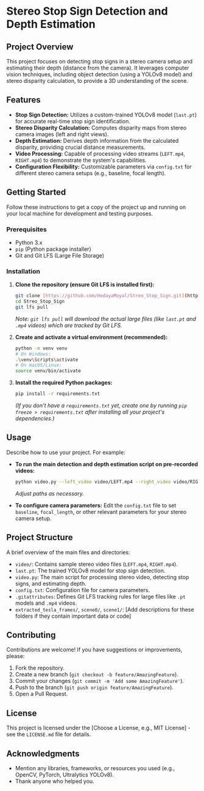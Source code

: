 # Stereo Stop Sign Detection and Depth Estimation

## Project Overview

This project focuses on detecting stop signs in a stereo camera setup and estimating their depth (distance from the camera). It leverages computer vision techniques, including object detection (using a YOLOv8 model) and stereo disparity calculation, to provide a 3D understanding of the scene.

## Features

* **Stop Sign Detection:** Utilizes a custom-trained YOLOv8 model (`last.pt`) for accurate real-time stop sign identification.
* **Stereo Disparity Calculation:** Computes disparity maps from stereo camera images (left and right views).
* **Depth Estimation:** Derives depth information from the calculated disparity, providing crucial distance measurements.
* **Video Processing:** Capable of processing video streams (`LEFT.mp4`, `RIGHT.mp4`) to demonstrate the system's capabilities.
* **Configuration Flexibility:** Customizable parameters via `config.txt` for different stereo camera setups (e.g., baseline, focal length).

## Getting Started

Follow these instructions to get a copy of the project up and running on your local machine for development and testing purposes.

### Prerequisites

* Python 3.x
* `pip` (Python package installer)
* Git and Git LFS (Large File Storage)

### Installation

1.  **Clone the repository (ensure Git LFS is installed first):**
    ```bash
    git clone [https://github.com/HodayaMoyal/Streo_Stop_Sign.git](https://github.com/HodayaMoyal/Streo_Stop_Sign.git)
    cd Streo_Stop_Sign
    git lfs pull
    ```
    *Note: `git lfs pull` will download the actual large files (like `last.pt` and `.mp4` videos) which are tracked by Git LFS.*

2.  **Create and activate a virtual environment (recommended):**
    ```bash
    python -m venv venv
    # On Windows:
    .\venv\Scripts\activate
    # On macOS/Linux:
    source venv/bin/activate
    ```

3.  **Install the required Python packages:**
    ```bash
    pip install -r requirements.txt
    ```
    *(If you don't have a `requirements.txt` yet, create one by running `pip freeze > requirements.txt` after installing all your project's dependencies.)*

## Usage

Describe how to use your project. For example:

* **To run the main detection and depth estimation script on pre-recorded videos:**
    ```bash
    python video.py --left_video video/LEFT.mp4 --right_video video/RIGHT.mp4
    ```
    *Adjust paths as necessary.*

* **To configure camera parameters:**
    Edit the `config.txt` file to set `baseline`, `focal_length`, or other relevant parameters for your stereo camera setup.

## Project Structure

A brief overview of the main files and directories:

* `video/`: Contains sample stereo video files (`LEFT.mp4`, `RIGHT.mp4`).
* `last.pt`: The trained YOLOv8 model for stop sign detection.
* `video.py`: The main script for processing stereo video, detecting stop signs, and estimating depth.
* `config.txt`: Configuration file for camera parameters.
* `.gitattributes`: Defines Git LFS tracking rules for large files like `.pt` models and `.mp4` videos.
* `extracted_tesla_frames/`, `scene0/`, `scene1/`: [Add descriptions for these folders if they contain important data or code]

## Contributing

Contributions are welcome! If you have suggestions or improvements, please:

1.  Fork the repository.
2.  Create a new branch (`git checkout -b feature/AmazingFeature`).
3.  Commit your changes (`git commit -m 'Add some AmazingFeature'`).
4.  Push to the branch (`git push origin feature/AmazingFeature`).
5.  Open a Pull Request.

## License

This project is licensed under the [Choose a License, e.g., MIT License] - see the `LICENSE.md` file for details.

## Acknowledgments

* Mention any libraries, frameworks, or resources you used (e.g., OpenCV, PyTorch, Ultralytics YOLOv8).
* Thank anyone who helped you.
